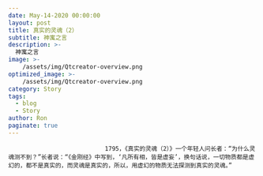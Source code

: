 ```yaml
---
date: May-14-2020 00:00:00
layout: post
title: 真实的灵魂（2）
subtitle: 神寓之言
description: >-
  神寓之言
image: >-
    /assets/img/Qtcreator-overview.png
optimized_image: >-
    /assets/img/Qtcreator-overview.png
category: Story
tags:
  - blog
  - Story
author: Ron
paginate: true
---
```


							　　1795，《真实的灵魂（2）》一个年轻人问长者：“为什么灵魂测不到？”长者说：“《金刚经》中写到，‘凡所有相，皆是虚妄’，换句话说，一切物质都是虚幻的，都不是真实的，而灵魂是真实的，所以，用虚幻的物质无法探测到真实的灵魂。”
							
							
						